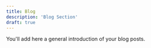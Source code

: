 ```yaml
---
title: Blog
description: 'Blog Section'
draft: true
---
```


You'll add here a general introduction of your blog posts.

